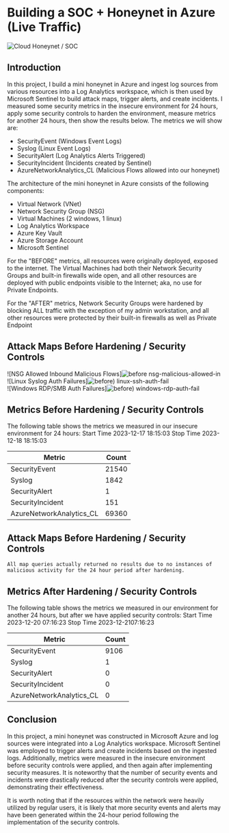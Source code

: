 # Building a SOC + Honeynet in Azure (Live Traffic)
![Cloud Honeynet / SOC](https://i.imgur.com/ZWxe03e.jpg)

## Introduction

In this project, I build a mini honeynet in Azure and ingest log sources from various resources into a Log Analytics workspace, which is then used by Microsoft Sentinel to build attack maps, trigger alerts, and create incidents. I measured some security metrics in the insecure environment for 24 hours, apply some security controls to harden the environment, measure metrics for another 24 hours, then show the results below. The metrics we will show are:

- SecurityEvent (Windows Event Logs)
- Syslog (Linux Event Logs)
- SecurityAlert (Log Analytics Alerts Triggered)
- SecurityIncident (Incidents created by Sentinel)
- AzureNetworkAnalytics_CL (Malicious Flows allowed into our honeynet)

The architecture of the mini honeynet in Azure consists of the following components:

- Virtual Network (VNet)
- Network Security Group (NSG)
- Virtual Machines (2 windows, 1 linux)
- Log Analytics Workspace
- Azure Key Vault
- Azure Storage Account
- Microsoft Sentinel

For the "BEFORE" metrics, all resources were originally deployed, exposed to the internet. The Virtual Machines had both their Network Security Groups and built-in firewalls wide open, and all other resources are deployed with public endpoints visible to the Internet; aka, no use for Private Endpoints.

For the "AFTER" metrics, Network Security Groups were hardened by blocking ALL traffic with the exception of my admin workstation, and all other resources were protected by their built-in firewalls as well as Private Endpoint

## Attack Maps Before Hardening / Security Controls
![NSG Allowed Inbound Malicious Flows]![before nsg-malicious-allowed-in](https://github.com/Sauced-D99/Honey-Net/assets/154567224/8ef4825e-03f1-4bf2-b2d8-9f654fdcd89e)
<br>
![Linux Syslog Auth Failures]![before) linux-ssh-auth-fail](https://github.com/Sauced-D99/Honey-Net/assets/154567224/95acd751-454a-4edd-85a1-000616fed391)
<br>
![Windows RDP/SMB Auth Failures]![before) windows-rdp-auth-fail](https://github.com/Sauced-D99/Honey-Net/assets/154567224/1846acf5-3a44-41cf-8b95-e51c53962c56)
<br>

## Metrics Before Hardening / Security Controls

The following table shows the metrics we measured in our insecure environment for 24 hours:
Start Time 2023-12-17 18:15:03
Stop Time 2023-12-18 18:15:03

| Metric                   | Count
| ------------------------ | -----
| SecurityEvent            | 21540
| Syslog                   | 1842
| SecurityAlert            | 1
| SecurityIncident         | 151
| AzureNetworkAnalytics_CL | 69360

## Attack Maps Before Hardening / Security Controls

```All map queries actually returned no results due to no instances of malicious activity for the 24 hour period after hardening.```

## Metrics After Hardening / Security Controls

The following table shows the metrics we measured in our environment for another 24 hours, but after we have applied security controls:
Start Time 2023-12-20 07:16:23
Stop Time	2023-12-2107:16:23

| Metric                   | Count
| ------------------------ | -----
| SecurityEvent            | 9106
| Syslog                   | 1
| SecurityAlert            | 0
| SecurityIncident         | 0
| AzureNetworkAnalytics_CL | 0

## Conclusion

In this project, a mini honeynet was constructed in Microsoft Azure and log sources were integrated into a Log Analytics workspace. Microsoft Sentinel was employed to trigger alerts and create incidents based on the ingested logs. Additionally, metrics were measured in the insecure environment before security controls were applied, and then again after implementing security measures. It is noteworthy that the number of security events and incidents were drastically reduced after the security controls were applied, demonstrating their effectiveness.

It is worth noting that if the resources within the network were heavily utilized by regular users, it is likely that more security events and alerts may have been generated within the 24-hour period following the implementation of the security controls.
